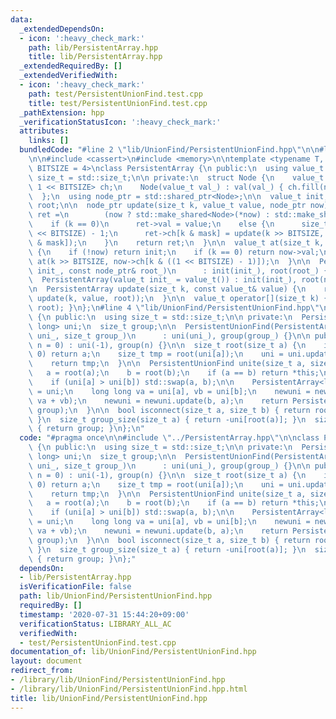 ```yaml
---
data:
  _extendedDependsOn:
  - icon: ':heavy_check_mark:'
    path: lib/PersistentArray.hpp
    title: lib/PersistentArray.hpp
  _extendedRequiredBy: []
  _extendedVerifiedWith:
  - icon: ':heavy_check_mark:'
    path: test/PersistentUnionFind.test.cpp
    title: test/PersistentUnionFind.test.cpp
  _pathExtension: hpp
  _verificationStatusIcon: ':heavy_check_mark:'
  attributes:
    links: []
  bundledCode: "#line 2 \"lib/UnionFind/PersistentUnionFind.hpp\"\n\n#line 2 \"lib/PersistentArray.hpp\"\
    \n\n#include <cassert>\n#include <memory>\n\ntemplate <typename T, std::size_t\
    \ BITSIZE = 4>\nclass PersistentArray {\n public:\n  using value_t = T;\n  using\
    \ size_t = std::size_t;\n\n private:\n  struct Node {\n    value_t val;\n    std::array<std::shared_ptr<Node>,\
    \ 1 << BITSIZE> ch;\n    Node(value_t val_) : val(val_) { ch.fill(nullptr); }\n\
    \  };\n  using node_ptr = std::shared_ptr<Node>;\n\n  value_t init;\n  node_ptr\
    \ root;\n\n  node_ptr update(size_t k, value_t value, node_ptr now) {\n    node_ptr\
    \ ret =\n        (now ? std::make_shared<Node>(*now) : std::make_shared<Node>(init));\n\
    \    if (k == 0)\n      ret->val = value;\n    else {\n      size_t mask = (1\
    \ << BITSIZE) - 1;\n      ret->ch[k & mask] = update(k >> BITSIZE, value, ret->ch[k\
    \ & mask]);\n    }\n    return ret;\n  }\n\n  value_t at(size_t k, node_ptr now)\
    \ {\n    if (!now) return init;\n    if (k == 0) return now->val;\n    return\
    \ at(k >> BITSIZE, now->ch[k & ((1 << BITSIZE) - 1)]);\n  }\n\n  PersistentArray(value_t\
    \ init_, const node_ptr& root_)\n      : init(init_), root(root_) {}\n\n public:\n\
    \  PersistentArray(value_t init_ = value_t()) : init(init_), root(nullptr) {}\n\
    \n  PersistentArray update(size_t k, const value_t& value) {\n    return PersistentArray(init,\
    \ update(k, value, root));\n  }\n\n  value_t operator[](size_t k) { return at(k,\
    \ root); }\n};\n#line 4 \"lib/UnionFind/PersistentUnionFind.hpp\"\n\nclass PersistentUnionFind\
    \ {\n public:\n  using size_t = std::size_t;\n\n private:\n  PersistentArray<long\
    \ long> uni;\n  size_t group;\n\n  PersistentUnionFind(PersistentArray<long long>\
    \ uni_, size_t group_)\n      : uni(uni_), group(group_) {}\n\n public:\n  PersistentUnionFind(size_t\
    \ n = 0) : uni(-1), group(n) {}\n\n  size_t root(size_t a) {\n    if (uni[a] <\
    \ 0) return a;\n    size_t tmp = root(uni[a]);\n    uni = uni.update(a, tmp);\n\
    \    return tmp;\n  }\n\n  PersistentUnionFind unite(size_t a, size_t b) {\n \
    \   a = root(a);\n    b = root(b);\n    if (a == b) return *this;\n    group--;\n\
    \    if (uni[a] > uni[b]) std::swap(a, b);\n\n    PersistentArray<long long> newuni\
    \ = uni;\n    long long va = uni[a], vb = uni[b];\n    newuni = newuni.update(a,\
    \ va + vb);\n    newuni = newuni.update(b, a);\n    return PersistentUnionFind(newuni,\
    \ group);\n  }\n\n  bool isconnect(size_t a, size_t b) { return root(a) == root(b);\
    \ }\n  size_t group_size(size_t a) { return -uni[root(a)]; }\n  size_t groups()\
    \ { return group; }\n};\n"
  code: "#pragma once\n\n#include \"../PersistentArray.hpp\"\n\nclass PersistentUnionFind\
    \ {\n public:\n  using size_t = std::size_t;\n\n private:\n  PersistentArray<long\
    \ long> uni;\n  size_t group;\n\n  PersistentUnionFind(PersistentArray<long long>\
    \ uni_, size_t group_)\n      : uni(uni_), group(group_) {}\n\n public:\n  PersistentUnionFind(size_t\
    \ n = 0) : uni(-1), group(n) {}\n\n  size_t root(size_t a) {\n    if (uni[a] <\
    \ 0) return a;\n    size_t tmp = root(uni[a]);\n    uni = uni.update(a, tmp);\n\
    \    return tmp;\n  }\n\n  PersistentUnionFind unite(size_t a, size_t b) {\n \
    \   a = root(a);\n    b = root(b);\n    if (a == b) return *this;\n    group--;\n\
    \    if (uni[a] > uni[b]) std::swap(a, b);\n\n    PersistentArray<long long> newuni\
    \ = uni;\n    long long va = uni[a], vb = uni[b];\n    newuni = newuni.update(a,\
    \ va + vb);\n    newuni = newuni.update(b, a);\n    return PersistentUnionFind(newuni,\
    \ group);\n  }\n\n  bool isconnect(size_t a, size_t b) { return root(a) == root(b);\
    \ }\n  size_t group_size(size_t a) { return -uni[root(a)]; }\n  size_t groups()\
    \ { return group; }\n};"
  dependsOn:
  - lib/PersistentArray.hpp
  isVerificationFile: false
  path: lib/UnionFind/PersistentUnionFind.hpp
  requiredBy: []
  timestamp: '2020-07-31 15:44:20+09:00'
  verificationStatus: LIBRARY_ALL_AC
  verifiedWith:
  - test/PersistentUnionFind.test.cpp
documentation_of: lib/UnionFind/PersistentUnionFind.hpp
layout: document
redirect_from:
- /library/lib/UnionFind/PersistentUnionFind.hpp
- /library/lib/UnionFind/PersistentUnionFind.hpp.html
title: lib/UnionFind/PersistentUnionFind.hpp
---
```

